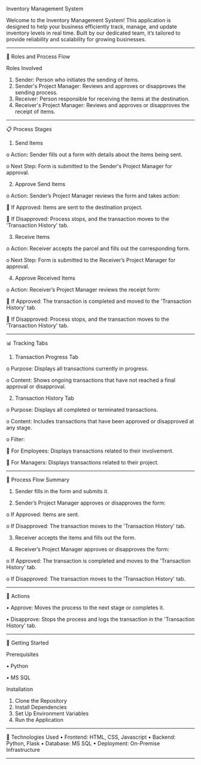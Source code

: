 Inventory Management System

Welcome to the Inventory Management System! This application is designed to help your business efficiently track, manage, and update inventory levels in real time. Built by our dedicated team, it’s tailored to provide reliability and scalability for growing businesses.
________________________________________

🔄 Roles and Process Flow

Roles Involved
1.	Sender: Person who initiates the sending of items.
2.	Sender's Project Manager: Reviews and approves or disapproves the sending process.
3.	Receiver: Person responsible for receiving the items at the destination.
4.	Receiver's Project Manager: Reviews and approves or disapproves the receipt of items.
________________________________________
📋 Process Stages

1.	Send Items

o	Action: Sender fills out a form with details about the items being sent.

o	Next Step: Form is submitted to the Sender's Project Manager for approval.

2.	Approve Send Items

o	Action: Sender’s Project Manager reviews the form and takes action:

	If Approved: Items are sent to the destination project.

	If Disapproved: Process stops, and the transaction moves to the 'Transaction History' tab.

3.	Receive Items

o	Action: Receiver accepts the parcel and fills out the corresponding form.

o	Next Step: Form is submitted to the Receiver’s Project Manager for approval.

4.	Approve Received Items

o	Action: Receiver’s Project Manager reviews the receipt form:

	If Approved: The transaction is completed and moved to the 'Transaction History' tab.

	If Disapproved: Process stops, and the transaction moves to the 'Transaction History' tab.
________________________________________
📊 Tracking Tabs

1.	Transaction Progress Tab

o	Purpose: Displays all transactions currently in progress.

o	Content: Shows ongoing transactions that have not reached a final approval or disapproval.

2.	Transaction History Tab

o	Purpose: Displays all completed or terminated transactions.

o	Content: Includes transactions that have been approved or disapproved at any stage.

o	Filter:

	For Employees: Displays transactions related to their involvement.

	For Managers: Displays transactions related to their project.
________________________________________
🔁 Process Flow Summary

1.	Sender fills in the form and submits it.

2.	Sender’s Project Manager approves or disapproves the form:

o	If Approved: Items are sent.

o	If Disapproved: The transaction moves to the 'Transaction History' tab.

3.	Receiver accepts the items and fills out the form.

4.	Receiver’s Project Manager approves or disapproves the form:

o	If Approved: The transaction is completed and moves to the 'Transaction History' tab.

o	If Disapproved: The transaction moves to the 'Transaction History' tab.
________________________________________
🚦 Actions

•	Approve: Moves the process to the next stage or completes it.

•	Disapprove: Stops the process and logs the transaction in the 'Transaction History' tab.

________________________________________
🚀 Getting Started

Prerequisites

•	Python 

•	MS SQL 

Installation
1.	Clone the Repository
2.	Install Dependencies
3.	Set Up Environment Variables
4.	Run the Application
________________________________________
🧩 Technologies Used
•	Frontend: HTML, CSS, Javascript
•	Backend: Python, Flask
•	Database: MS SQL
•	Deployment: On-Premise Infrastructure
________________________________________


